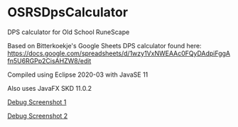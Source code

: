 # OSRSDpsCalculator
DPS calculator for Old School RuneScape

Based on Bitterkoekje's Google Sheets DPS calculator found here:
  https://docs.google.com/spreadsheets/d/1wzy1VxNWEAAc0FQyDAdpiFggAfn5U6RGPp2CisAHZW8/edit

Compiled using Eclipse 2020-03 with JavaSE 11

Also uses JavaFX SKD 11.0.2

[Debug Screenshot 1](https://gyazo.com/0474d5887b08171a319888c124198862)

[Debug Screenshot 2](https://gyazo.com/1d7d7c1f984fa2173a4fb88fe9b03dfe)
